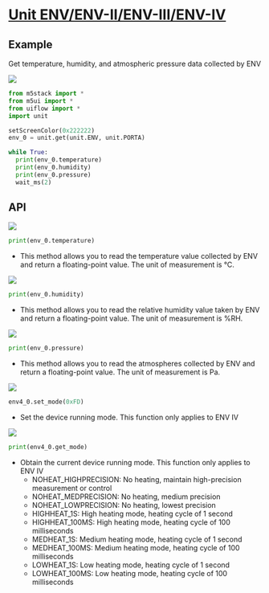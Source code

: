 # [Unit ENV/ENV-II/ENV-III/ENV-IV](/en/unit/env)

## Example

Get temperature, humidity, and atmospheric pressure data collected by ENV

<img class="blockly_svg" src="https://m5stack.oss-cn-shenzhen.aliyuncs.com/resource/docs/static/assets/img/uiflow/blockly/unit/env/uiflow_block_example.svg">

```python
from m5stack import *
from m5ui import * 
from uiflow import *
import unit

setScreenColor(0x222222)
env_0 = unit.get(unit.ENV, unit.PORTA)

while True:
  print(env_0.temperature)
  print(env_0.humidity)
  print(env_0.pressure)
  wait_ms(2)
```

## API

<img class="blockly_svg" src="https://m5stack.oss-cn-shenzhen.aliyuncs.com/resource/docs/static/assets/img/uiflow/blockly/unit/env/uiflow_block_dht12_get_temperature.svg">

```python
print(env_0.temperature)
```

- This method allows you to read the temperature value collected by ENV and return a floating-point value. The unit of measurement is °C.

<img class="blockly_svg" src="https://m5stack.oss-cn-shenzhen.aliyuncs.com/resource/docs/static/assets/img/uiflow/blockly/unit/env/uiflow_block_dht12_get_humidity.svg">

```python
print(env_0.humidity)
```

- This method allows you to read the relative humidity value taken by ENV and return a floating-point value. The unit of measurement is %RH.

<img class="blockly_svg" src="https://m5stack.oss-cn-shenzhen.aliyuncs.com/resource/docs/static/assets/img/uiflow/blockly/unit/env/uiflow_block_dht12_pressure.svg">

```python
print(env_0.pressure)
```

- This method allows you to read the atmospheres collected by ENV and return a floating-point value. The unit of measurement is Pa.

<img class="blockly_svg" src="https://m5stack.oss-cn-shenzhen.aliyuncs.com/resource/docs/static/assets/img/uiflow/blockly/unit/env/enviv/uiflow_block_unit_env4_get_mode.svg">

```python
env4_0.set_mode(0xFD)
```

- Set the device running mode. This function only applies to ENV IV

<img class="blockly_svg" src="https://m5stack.oss-cn-shenzhen.aliyuncs.com/resource/docs/static/assets/img/uiflow/blockly/unit/env/enviv/uiflow_block_unit_env4_get_mode.svg">

```python
print(env4_0.get_mode)
```

- Obtain the current device running mode. This function only applies to ENV IV
  - NOHEAT_HIGHPRECISION: No heating, maintain high-precision measurement or control
  - NOHEAT_MEDPRECISION: No heating, medium precision
  - NOHEAT_LOWPRECISION: No heating, lowest precision
  - HIGHHEAT_1S: High heating mode, heating cycle of 1 second
  - HIGHHEAT_100MS: High heating mode, heating cycle of 100 milliseconds
  - MEDHEAT_1S: Medium heating mode, heating cycle of 1 second
  - MEDHEAT_100MS: Medium heating mode, heating cycle of 100 milliseconds
  - LOWHEAT_1S: Low heating mode, heating cycle of 1 second
  - LOWHEAT_100MS: Low heating mode, heating cycle of 100 milliseconds